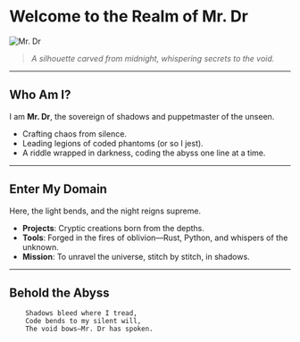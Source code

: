 # Welcome to the Realm of Mr. Dr

![Mr. Dr](https://github.com/[YourUsername]/[YourRepo]/raw/main/images/shadow-lord.png)
> *A silhouette carved from midnight, whispering secrets to the void.*

---

## Who Am I?
I am **Mr. Dr**, the sovereign of shadows and puppetmaster of the unseen.  
- Crafting chaos from silence.  
- Leading legions of coded phantoms (or so I jest).  
- A riddle wrapped in darkness, coding the abyss one line at a time.

---

## Enter My Domain
Here, the light bends, and the night reigns supreme.  
- **Projects**: Cryptic creations born from the depths.  
- **Tools**: Forged in the fires of oblivion—Rust, Python, and whispers of the unknown.  
- **Mission**: To unravel the universe, stitch by stitch, in shadows.

---

## Behold the Abyss
```plaintext
    Shadows bleed where I tread,
    Code bends to my silent will,
    The void bows—Mr. Dr has spoken.
